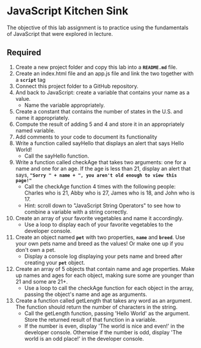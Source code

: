 # JavaScript Kitchen Sink
The objective of this lab assignment is to practice using the fundamentals of JavaScript that were explored in lecture.

## Required
1. Create a new project folder and copy this lab into a **``` README.md ```** file.
2. Create an index.html file and an app.js file and link the two together with a **```script```** tag
3. Connect this project folder to a GitHub repository.
4. And back to JavaScript: create a variable that contains your name as a value.
    * Name the variable appropriately.
5. Create a constant that contains the number of states in the U.S. and name it appropriately.
6. Compute the result of adding 5 and 4 and store it in an appropriately named variable.
7. Add comments to your code to document its functionality
8. Write a function called sayHello that displays an alert that says Hello World!
    * Call the sayHello function.
9. Write a function called checkAge that takes two arguments: one for a name and one for an age. If the age is less than 21, display an alert that says, **```"Sorry " + name + ", you aren't old enough to view this page!"```**
    * Call the checkAge function 4 times with the following people: Charles who is 21, Abby who is 27, James who is 18, and John who is 17.
    * Hint: scroll down to "JavaScript String Operators" to see how to combine a variable with a string correctly.
10. Create an array of your favorite vegetables and name it accordingly.
    * Use a loop to display each of your favorite vegetables to the developer console.
11. Create an object named **```pet```** with two properties, **```name```** and **```breed```**. Use your own pets name and breed as the values! Or make one up if you don't own a pet.
    * Display a console log displaying your pets name and breed after creating your **```pet```** object.
12. Create an array of 5 objects that contain name and age properties. Make up names and ages for each object, making sure some are younger than 21 and some are 21+.
    * Use a loop to call the checkAge function for each object in the array, passing the object's name and age as arguments.
13. Create a function called getLength that takes any word as an argument. The function should return the number of characters in the string.
    * Call the getLength function, passing 'Hello World' as the argument. Store the returned result of that function in a variable.
    * If the number is even, display 'The world is nice and even!' in the developer console. Otherwise if the number is odd, display 'The world is an odd place!' in the developer console.
